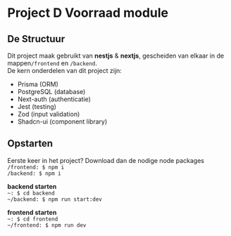 # Project D Voorraad module

## De Structuur
Dit project maak gebruikt van **nestjs** & **nextjs**, gescheiden van elkaar in de mappen`/frontend` en `/backend`. <br>
De kern onderdelen van dit project zijn:

- Prisma (ORM)
- PostgreSQL (database)
- Next-auth (authenticatie)
- Jest (testing)
-  Zod (input validation)
- Shadcn-ui (component library)



## Opstarten
Eerste keer in het project? Download dan de nodige node packages<br>
`/frontend: $ npm i` <br>
`/backend: $ npm i`

**backend starten** <br>
   `~: $ cd backend ` <br>
   `~/backend: $ npm run start:dev`

**frontend starten** <br>
`~: $ cd frontend` <br>
`~/frontend: $ npm run dev`
